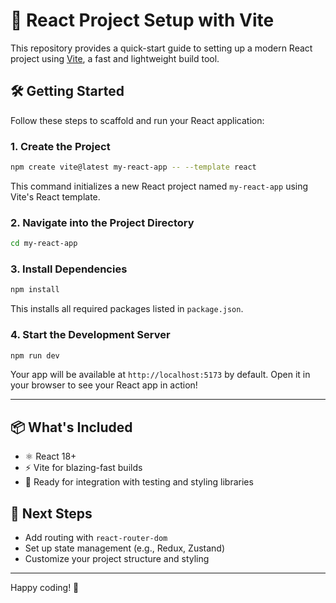 # 🚀 React Project Setup with Vite

This repository provides a quick-start guide to setting up a modern React project using [Vite](https://vitejs.dev/), a fast and lightweight build tool.

## 🛠️ Getting Started

Follow these steps to scaffold and run your React application:

### 1. Create the Project

```bash
npm create vite@latest my-react-app -- --template react
```

This command initializes a new React project named `my-react-app` using Vite's React template.

### 2. Navigate into the Project Directory

```bash
cd my-react-app
```

### 3. Install Dependencies

```bash
npm install
```

This installs all required packages listed in `package.json`.

### 4. Start the Development Server

```bash
npm run dev
```

Your app will be available at `http://localhost:5173` by default. Open it in your browser to see your React app in action!

---

## 📦 What's Included

- ⚛️ React 18+
- ⚡ Vite for blazing-fast builds
- 🧪 Ready for integration with testing and styling libraries

## 🧠 Next Steps

- Add routing with `react-router-dom`
- Set up state management (e.g., Redux, Zustand)
- Customize your project structure and styling

---

Happy coding! 🎉
